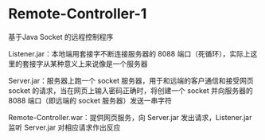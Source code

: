 # Remote-Controller-1

基于Java Socket 的远程控制程序

Listener.jar：本地端用套接字不断连接服务器的 8088 端口（死循环），实际上这里的套接字从某种意义上来说像是一个服务器

Server.jar：服务器上跑一个 socket 服务器，用于和远端的客户通信和接受网页 socket 的请求，当在网页上输入密码正确时，将创建一个 socket 并向服务器的 8088 端口（即远端的 socket 服务器）发送一串字符

Remote-Controller.war：提供网页服务，向 Server.jar 发出请求，Listener.jar 监听 Server.jar 对相应请求作出反应

